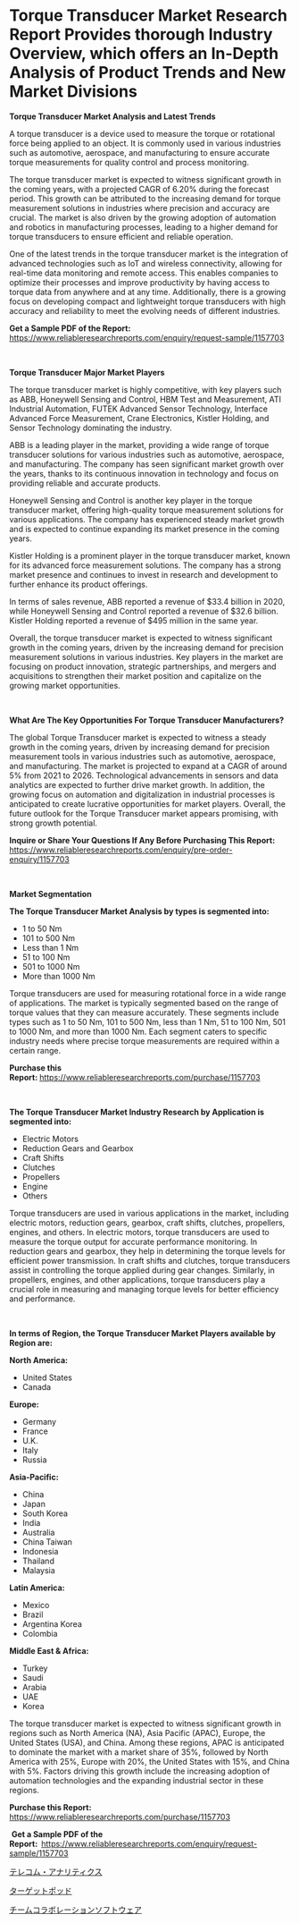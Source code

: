 <p><h1>Torque Transducer Market Research Report Provides thorough Industry Overview, which offers an In-Depth Analysis of Product Trends and New Market Divisions</h1></p><p><strong>Torque Transducer Market Analysis and Latest Trends</strong></p>
<p><p>A torque transducer is a device used to measure the torque or rotational force being applied to an object. It is commonly used in various industries such as automotive, aerospace, and manufacturing to ensure accurate torque measurements for quality control and process monitoring.</p><p>The torque transducer market is expected to witness significant growth in the coming years, with a projected CAGR of 6.20% during the forecast period. This growth can be attributed to the increasing demand for torque measurement solutions in industries where precision and accuracy are crucial. The market is also driven by the growing adoption of automation and robotics in manufacturing processes, leading to a higher demand for torque transducers to ensure efficient and reliable operation.</p><p>One of the latest trends in the torque transducer market is the integration of advanced technologies such as IoT and wireless connectivity, allowing for real-time data monitoring and remote access. This enables companies to optimize their processes and improve productivity by having access to torque data from anywhere and at any time. Additionally, there is a growing focus on developing compact and lightweight torque transducers with high accuracy and reliability to meet the evolving needs of different industries.</p></p>
<p><strong>Get a Sample PDF of the Report:&nbsp;</strong> <a href="https://www.reliableresearchreports.com/enquiry/request-sample/1157703">https://www.reliableresearchreports.com/enquiry/request-sample/1157703</a></p>
<p>&nbsp;</p>
<p><strong>Torque Transducer Major Market Players</strong></p>
<p><p>The torque transducer market is highly competitive, with key players such as ABB, Honeywell Sensing and Control, HBM Test and Measurement, ATI Industrial Automation, FUTEK Advanced Sensor Technology, Interface Advanced Force Measurement, Crane Electronics, Kistler Holding, and Sensor Technology dominating the industry.</p><p>ABB is a leading player in the market, providing a wide range of torque transducer solutions for various industries such as automotive, aerospace, and manufacturing. The company has seen significant market growth over the years, thanks to its continuous innovation in technology and focus on providing reliable and accurate products.</p><p>Honeywell Sensing and Control is another key player in the torque transducer market, offering high-quality torque measurement solutions for various applications. The company has experienced steady market growth and is expected to continue expanding its market presence in the coming years.</p><p>Kistler Holding is a prominent player in the torque transducer market, known for its advanced force measurement solutions. The company has a strong market presence and continues to invest in research and development to further enhance its product offerings.</p><p>In terms of sales revenue, ABB reported a revenue of $33.4 billion in 2020, while Honeywell Sensing and Control reported a revenue of $32.6 billion. Kistler Holding reported a revenue of $495 million in the same year.</p><p>Overall, the torque transducer market is expected to witness significant growth in the coming years, driven by the increasing demand for precision measurement solutions in various industries. Key players in the market are focusing on product innovation, strategic partnerships, and mergers and acquisitions to strengthen their market position and capitalize on the growing market opportunities.</p></p>
<p>&nbsp;</p>
<p><strong>What Are The Key Opportunities For Torque Transducer Manufacturers?</strong></p>
<p><p>The global Torque Transducer market is expected to witness a steady growth in the coming years, driven by increasing demand for precision measurement tools in various industries such as automotive, aerospace, and manufacturing. The market is projected to expand at a CAGR of around 5% from 2021 to 2026. Technological advancements in sensors and data analytics are expected to further drive market growth. In addition, the growing focus on automation and digitalization in industrial processes is anticipated to create lucrative opportunities for market players. Overall, the future outlook for the Torque Transducer market appears promising, with strong growth potential.</p></p>
<p><strong>Inquire or Share Your Questions If Any Before Purchasing This Report:</strong> <a href="https://www.reliableresearchreports.com/enquiry/pre-order-enquiry/1157703">https://www.reliableresearchreports.com/enquiry/pre-order-enquiry/1157703</a></p>
<p>&nbsp;</p>
<p><strong>Market Segmentation</strong></p>
<p><strong>The Torque Transducer Market Analysis by types is segmented into:</strong></p>
<p><ul><li>1 to 50 Nm</li><li>101 to 500 Nm</li><li>Less than 1 Nm</li><li>51 to 100 Nm</li><li>501 to 1000 Nm</li><li>More than 1000 Nm</li></ul></p>
<p><p>Torque transducers are used for measuring rotational force in a wide range of applications. The market is typically segmented based on the range of torque values that they can measure accurately. These segments include types such as 1 to 50 Nm, 101 to 500 Nm, less than 1 Nm, 51 to 100 Nm, 501 to 1000 Nm, and more than 1000 Nm. Each segment caters to specific industry needs where precise torque measurements are required within a certain range.</p></p>
<p><strong>Purchase this Report:&nbsp;</strong><a href="https://www.reliableresearchreports.com/purchase/1157703">https://www.reliableresearchreports.com/purchase/1157703</a></p>
<p>&nbsp;</p>
<p><strong>The Torque Transducer Market Industry Research by Application is segmented into:</strong></p>
<p><ul><li>Electric Motors</li><li>Reduction Gears and Gearbox</li><li>Craft Shifts</li><li>Clutches</li><li>Propellers</li><li>Engine</li><li>Others</li></ul></p>
<p><p>Torque transducers are used in various applications in the market, including electric motors, reduction gears, gearbox, craft shifts, clutches, propellers, engines, and others. In electric motors, torque transducers are used to measure the torque output for accurate performance monitoring. In reduction gears and gearbox, they help in determining the torque levels for efficient power transmission. In craft shifts and clutches, torque transducers assist in controlling the torque applied during gear changes. Similarly, in propellers, engines, and other applications, torque transducers play a crucial role in measuring and managing torque levels for better efficiency and performance.</p></p>
<p>&nbsp;</p>
<p><strong>In terms of Region, the Torque Transducer Market Players available by Region are:</strong></p>
<p>
    <p> <strong> North America: </strong>
        <ul>
            <li>United States</li>
            <li>Canada</li>
        </ul>
        </p> 
    <p> <strong> Europe: </strong>
        <ul>
            <li>Germany</li>
            <li>France</li>
            <li>U.K.</li>
            <li>Italy</li>
            <li>Russia</li>
        </ul>
        </p> 
    <p> <strong> Asia-Pacific: </strong>
        <ul>
            <li>China</li>
            <li>Japan</li>
            <li>South Korea</li>
            <li>India</li>
            <li>Australia</li>
            <li>China Taiwan</li>
            <li>Indonesia</li>
            <li>Thailand</li>
            <li>Malaysia</li>
        </ul>
        </p> 
    <p> <strong> Latin America: </strong>
        <ul>
            <li>Mexico</li>
            <li>Brazil</li>
            <li>Argentina Korea</li>
            <li>Colombia</li>
        </ul>
        </p> 
    <p> <strong> Middle East & Africa: </strong>
        <ul>
            <li>Turkey</li>
            <li>Saudi</li>
            <li>Arabia</li>
            <li>UAE</li>
            <li>Korea</li>
        </ul>
    </p>
    </p>
<p><p>The torque transducer market is expected to witness significant growth in regions such as North America (NA), Asia Pacific (APAC), Europe, the United States (USA), and China. Among these regions, APAC is anticipated to dominate the market with a market share of 35%, followed by North America with 25%, Europe with 20%, the United States with 15%, and China with 5%. Factors driving this growth include the increasing adoption of automation technologies and the expanding industrial sector in these regions.</p></p>
<p><strong>Purchase this Report: </strong><a href="https://www.reliableresearchreports.com/purchase/1157703">https://www.reliableresearchreports.com/purchase/1157703</a></p>
<p>&nbsp;<strong>Get a Sample PDF of the Report:&nbsp;&nbsp;</strong><a href="https://www.reliableresearchreports.com/enquiry/request-sample/1157703">https://www.reliableresearchreports.com/enquiry/request-sample/1157703</a></p>
<p><strong></strong></p>
<p><p><a href="https://github.com/jkjreqjscoxx7/Market-Research-Report-List-1/blob/main/72161878507.md">テレコム・アナリティクス</a></p><p><a href="https://github.com/hilmi-2a/Market-Research-Report-List-1/blob/main/72158018505.md">ターゲットポッド</a></p><p><a href="https://github.com/Sophiaard2003/Market-Research-Report-List-1/blob/main/48002008506.md">チームコラボレーションソフトウェア</a></p></p>
